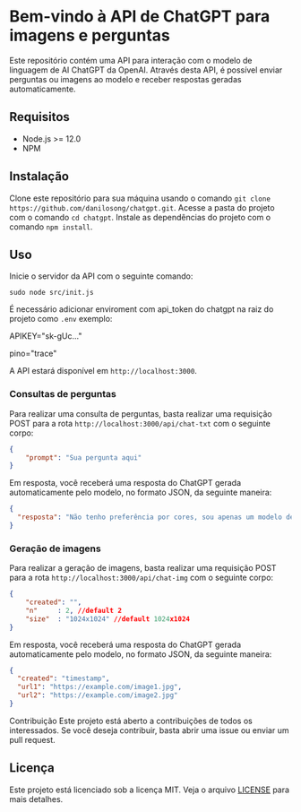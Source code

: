 # Bem-vindo à API de ChatGPT para imagens e perguntas

Este repositório contém uma API para interação com o modelo de linguagem de AI ChatGPT da OpenAI. Através desta API, é possível enviar perguntas ou imagens ao modelo e receber respostas geradas automaticamente.

## Requisitos

- Node.js >= 12.0
- NPM

## Instalação

Clone este repositório para sua máquina usando o comando `git clone https://github.com/danilosong/chatgpt.git`.
Acesse a pasta do projeto com o comando `cd chatgpt`.
Instale as dependências do projeto com o comando `npm install`.

## Uso

Inicie o servidor da API com o seguinte comando:

`sudo node src/init.js`

É necessário adicionar enviroment com api_token do chatgpt na raiz do projeto como `.env` exemplo:

APIKEY="sk-gUc..."

pino="trace"


A API estará disponível em `http://localhost:3000`.

### Consultas de perguntas

Para realizar uma consulta de perguntas, basta realizar uma requisição POST para a rota `http://localhost:3000/api/chat-txt` com o seguinte corpo:
```JSON
{
    "prompt": "Sua pergunta aqui"
}
```
Em resposta, você receberá uma resposta do ChatGPT gerada automaticamente pelo modelo, no formato JSON, da seguinte maneira:
```JSON
{
  "resposta": "Não tenho preferência por cores, sou apenas um modelo de linguagem de AI."
}
```
### Geração de imagens

Para realizar a geração de imagens, basta realizar uma requisição POST para a rota `http://localhost:3000/api/chat-img` com o seguinte corpo:
```JSON
{
    "created": "",
    "n"     : 2, //default 2
    "size"  : "1024x1024" //default 1024x1024
}
```
Em resposta, você receberá uma resposta do ChatGPT gerada automaticamente pelo modelo, no formato JSON, da seguinte maneira:
```JSON
{
  "created": "timestamp",
  "url1": "https://example.com/image1.jpg",
  "url2": "https://example.com/image2.jpg"
}
```

Contribuição
Este projeto está aberto a contribuições de todos os interessados. Se você deseja contribuir, basta abrir uma issue ou enviar um pull request.


## Licença

Este projeto está licenciado sob a licença MIT. Veja o arquivo [LICENSE](https://platform.openai.com/docs/introduction) para mais detalhes.
